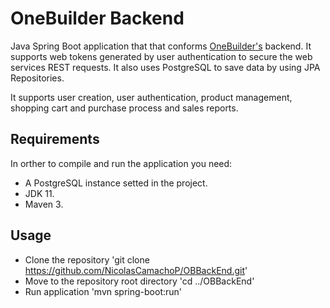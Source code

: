 # OneBuilder Backend

Java Spring Boot application that that conforms [OneBuilder's](https://github.com/NicolasCamachoP/OneBuilder) backend.
It supports web tokens generated by user authentication to secure the web services REST requests. It also uses PostgreSQL to save data by using JPA Repositories.

It supports user creation, user authentication, product management, shopping cart and purchase process and sales reports.

## Requirements

In orther to compile and run the application you need:
* A PostgreSQL instance setted in the project.
* JDK 11.
* Maven 3.

## Usage

* Clone the repository 'git clone https://github.com/NicolasCamachoP/OBBackEnd.git'
* Move to the repository root directory 'cd ../OBBackEnd'
* Run application 'mvn spring-boot:run'
